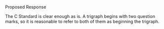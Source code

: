 Proposed Response

The C Standard is clear enough as is. A trigraph begins with two question marks,
so it is reasonable to refer to both of them as beginning the trigraph.
